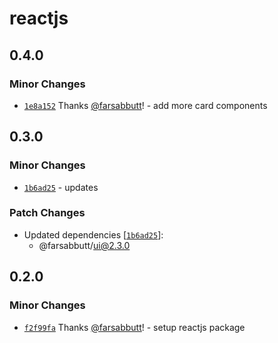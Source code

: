 # reactjs

## 0.4.0

### Minor Changes

- [`1e8a152`](https://github.com/bahag-buttf/bahag-design-system/commit/1e8a152b1793ad1d6e309aa1e7b4a7301834ec0b) Thanks [@farsabbutt](https://github.com/farsabbutt)! - add more card components

## 0.3.0

### Minor Changes

- [`1b6ad25`](https://github.com/bahag-buttf/bahag-design-system/commit/1b6ad258d1953d1e1df3ed4a973e34366619af9c) - updates

### Patch Changes

- Updated dependencies [[`1b6ad25`](https://github.com/bahag-buttf/bahag-design-system/commit/1b6ad258d1953d1e1df3ed4a973e34366619af9c)]:
  - @farsabbutt/ui@2.3.0

## 0.2.0

### Minor Changes

- [`f2f99fa`](https://github.com/bahag-buttf/bahag-design-system/commit/f2f99fa6cb2f5b79299aa99346bcff8dfa6e2e31) Thanks [@farsabbutt](https://github.com/farsabbutt)! - setup reactjs package
